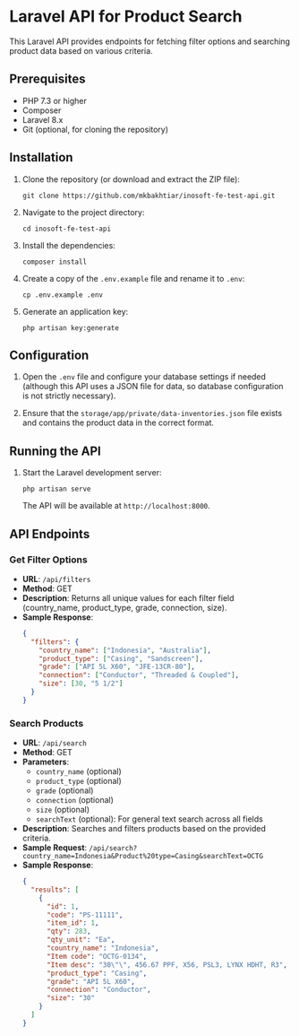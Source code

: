 # Laravel API for Product Search

This Laravel API provides endpoints for fetching filter options and searching product data based on various criteria.

## Prerequisites

- PHP 7.3 or higher
- Composer
- Laravel 8.x
- Git (optional, for cloning the repository)

## Installation

1. Clone the repository (or download and extract the ZIP file):
   ```
   git clone https://github.com/mkbakhtiar/inosoft-fe-test-api.git
   ```

2. Navigate to the project directory:
   ```
   cd inosoft-fe-test-api
   ```

3. Install the dependencies:
   ```
   composer install
   ```

4. Create a copy of the `.env.example` file and rename it to `.env`:
   ```
   cp .env.example .env
   ```

5. Generate an application key:
   ```
   php artisan key:generate
   ```

## Configuration

1. Open the `.env` file and configure your database settings if needed (although this API uses a JSON file for data, so database configuration is not strictly necessary).

2. Ensure that the `storage/app/private/data-inventories.json` file exists and contains the product data in the correct format.

## Running the API

1. Start the Laravel development server:
   ```
   php artisan serve
   ```

   The API will be available at `http://localhost:8000`.

## API Endpoints

### Get Filter Options

- **URL**: `/api/filters`
- **Method**: GET
- **Description**: Returns all unique values for each filter field (country_name, product_type, grade, connection, size).
- **Sample Response**:
  ```json
  {
    "filters": {
      "country_name": ["Indonesia", "Australia"],
      "product_type": ["Casing", "Sandscreen"],
      "grade": ["API 5L X60", "JFE-13CR-80"],
      "connection": ["Conductor", "Threaded & Coupled"],
      "size": [30, "5 1/2"]
    }
  }
  ```

### Search Products

- **URL**: `/api/search`
- **Method**: GET
- **Parameters**:
  - `country_name` (optional)
  - `product_type` (optional)
  - `grade` (optional)
  - `connection` (optional)
  - `size` (optional)
  - `searchText` (optional): For general text search across all fields
- **Description**: Searches and filters products based on the provided criteria.
- **Sample Request**: `/api/search?country_name=Indonesia&Product%20type=Casing&searchText=OCTG`
- **Sample Response**:
  ```json
  {
    "results": [
      {
        "id": 1,
        "code": "PS-11111",
        "item_id": 1,
        "qty": 283,
        "qty_unit": "Ea",
        "country_name": "Indonesia",
        "Item code": "OCTG-0134",
        "Item desc": "30\"\", 456.67 PPF, X56, PSL3, LYNX HDHT, R3",
        "product_type": "Casing",
        "grade": "API 5L X60",
        "connection": "Conductor",
        "size": "30"
      }
    ]
  }
  ```